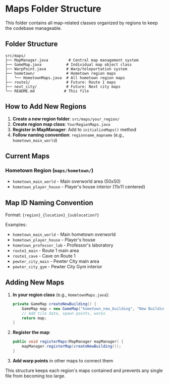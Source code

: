 # Maps Folder Structure

This folder contains all map-related classes organized by regions to keep the codebase manageable.

## Folder Structure

```
src/maps/
├── MapManager.java         # Central map management system
├── GameMap.java           # Individual map object class
├── WarpPoint.java         # Warp/teleportation system
├── hometown/              # Hometown region maps
│   └── HometownMaps.java  # All hometown region maps
├── route1/                # Future: Route 1 maps
├── next_city/             # Future: Next city maps
└── README.md             # This file
```

## How to Add New Regions

1. **Create a new region folder**: `src/maps/your_region/`
2. **Create region map class**: `YourRegionMaps.java`
3. **Register in MapManager**: Add to `initializeMaps()` method
4. **Follow naming convention**: `regionname_mapname` (e.g., `hometown_main_world`)

## Current Maps

### Hometown Region (`maps/hometown/`)
- `hometown_main_world` - Main overworld area (50x50)
- `hometown_player_house` - Player's house interior (11x11 centered)

## Map ID Naming Convention

Format: `{region}_{location}_{sublocation?}`

Examples:
- `hometown_main_world` - Main hometown overworld
- `hometown_player_house` - Player's house
- `hometown_professor_lab` - Professor's laboratory
- `route1_main` - Route 1 main area
- `route1_cave` - Cave on Route 1
- `pewter_city_main` - Pewter City main area
- `pewter_city_gym` - Pewter City Gym interior

## Adding New Maps

1. **In your region class** (e.g., `HometownMaps.java`):
   ```java
   private GameMap createNewBuilding() {
       GameMap map = new GameMap("hometown_new_building", "New Building", 20, 15);
       // Add tile data, spawn points, warps
       return map;
   }
   ```

2. **Register the map**:
   ```java
   public void registerMaps(MapManager mapManager) {
       mapManager.registerMap(createNewBuilding());
   }
   ```

3. **Add warp points** in other maps to connect them

This structure keeps each region's maps contained and prevents any single file from becoming too large.